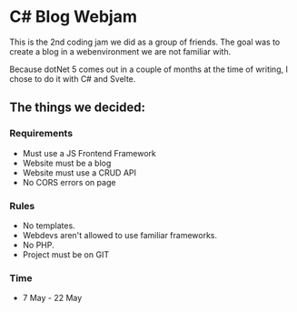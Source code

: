 # C# Blog Webjam

This is the 2nd coding jam we did as a group of friends. The goal was to create a blog in a webenvironment we are not familiar with. 

Because dotNet 5 comes out in a couple of months at the time of writing, I chose to do it with C# and Svelte. 

## The things we decided:
### Requirements
  * Must use a JS Frontend Framework
  * Website must be a blog
  * Website must use a CRUD API
  * No CORS errors on page

### Rules
  * No templates.
  * Webdevs aren't allowed to use familiar frameworks.
  * No PHP.
  * Project must be on GIT

### Time
  * 7 May - 22 May

